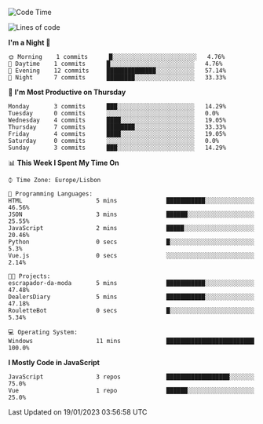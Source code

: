 <!--START_SECTION:waka-->
![Code Time](http://img.shields.io/badge/Code%20Time-30%20hrs%2027%20mins-blue)

![Lines of code](https://img.shields.io/badge/From%20Hello%20World%20I%27ve%20Written-71%20Thousand%20lines%20of%20code-blue)

**I'm a Night 🦉** 

```text
🌞 Morning    1 commits      █░░░░░░░░░░░░░░░░░░░░░░░░   4.76% 
🌆 Daytime    1 commits      █░░░░░░░░░░░░░░░░░░░░░░░░   4.76% 
🌃 Evening    12 commits     ██████████████░░░░░░░░░░░   57.14% 
🌙 Night      7 commits      ████████░░░░░░░░░░░░░░░░░   33.33%

```
📅 **I'm Most Productive on Thursday** 

```text
Monday       3 commits      ███░░░░░░░░░░░░░░░░░░░░░░   14.29% 
Tuesday      0 commits      ░░░░░░░░░░░░░░░░░░░░░░░░░   0.0% 
Wednesday    4 commits      ████░░░░░░░░░░░░░░░░░░░░░   19.05% 
Thursday     7 commits      ████████░░░░░░░░░░░░░░░░░   33.33% 
Friday       4 commits      ████░░░░░░░░░░░░░░░░░░░░░   19.05% 
Saturday     0 commits      ░░░░░░░░░░░░░░░░░░░░░░░░░   0.0% 
Sunday       3 commits      ███░░░░░░░░░░░░░░░░░░░░░░   14.29%

```


📊 **This Week I Spent My Time On** 

```text
⌚︎ Time Zone: Europe/Lisbon

💬 Programming Languages: 
HTML                     5 mins              ███████████░░░░░░░░░░░░░░   46.56% 
JSON                     3 mins              ██████░░░░░░░░░░░░░░░░░░░   25.55% 
JavaScript               2 mins              █████░░░░░░░░░░░░░░░░░░░░   20.46% 
Python                   0 secs              █░░░░░░░░░░░░░░░░░░░░░░░░   5.3% 
Vue.js                   0 secs              ░░░░░░░░░░░░░░░░░░░░░░░░░   2.14%

🐱‍💻 Projects: 
escrapador-da-moda       5 mins              ███████████░░░░░░░░░░░░░░   47.48% 
DealersDiary             5 mins              ███████████░░░░░░░░░░░░░░   47.18% 
RouletteBot              0 secs              █░░░░░░░░░░░░░░░░░░░░░░░░   5.34%

💻 Operating System: 
Windows                  11 mins             █████████████████████████   100.0%

```

**I Mostly Code in JavaScript** 

```text
JavaScript               3 repos             ██████████████████░░░░░░░   75.0% 
Vue                      1 repo              ██████░░░░░░░░░░░░░░░░░░░   25.0%

```



 Last Updated on 19/01/2023 03:56:58 UTC
<!--END_SECTION:waka-->
